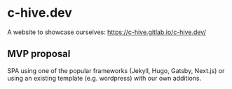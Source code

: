 # c-hive.dev

A website to showcase ourselves: https://c-hive.gitlab.io/c-hive.dev/

## MVP proposal

SPA using one of the popular frameworks (Jekyll, Hugo, Gatsby, Next.js) or using an existing template (e.g. wordpress) with our own additions.
